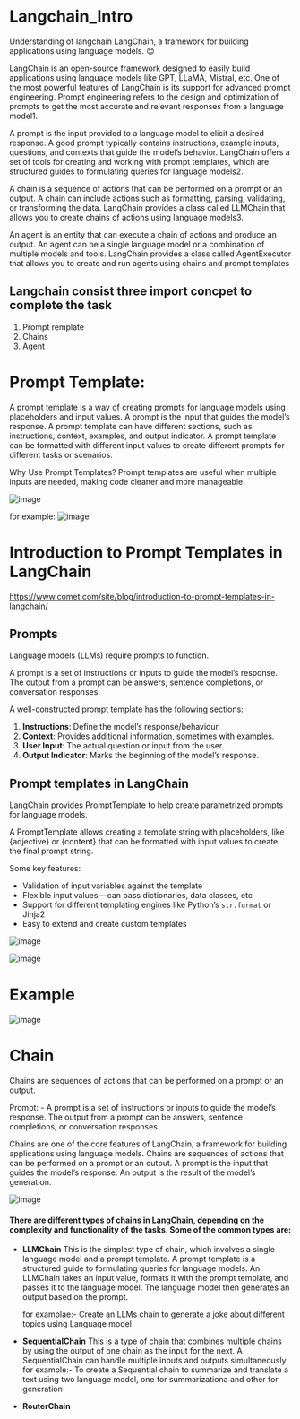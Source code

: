 # Langchain_Intro
Understanding of langchain
LangChain, a framework for building applications using language models. 😊

LangChain is an open-source framework designed to easily build applications using language models like GPT, LLaMA, Mistral, etc. One of the most powerful features of LangChain is its support for advanced prompt engineering. Prompt engineering refers to the design and optimization of prompts to get the most accurate and relevant responses from a language model1.

A prompt is the input provided to a language model to elicit a desired response. A good prompt typically contains instructions, example inputs, questions, and contexts that guide the model’s behavior. LangChain offers a set of tools for creating and working with prompt templates, which are structured guides to formulating queries for language models2.

A chain is a sequence of actions that can be performed on a prompt or an output. A chain can include actions such as formatting, parsing, validating, or transforming the data. LangChain provides a class called LLMChain that allows you to create chains of actions using language models3.

An agent is an entity that can execute a chain of actions and produce an output. An agent can be a single language model or a combination of multiple models and tools. LangChain provides a class called AgentExecutor that allows you to create and run agents using chains and prompt templates

## Langchain consist three import concpet to complete the task
1) Prompt remplate
2) Chains
3) Agent

# Prompt Template:
A prompt template is a way of creating prompts for language models using placeholders and input values. A prompt is the input that guides the model’s response. A prompt template can have different sections, such as instructions, context, examples, and output indicator. A prompt template can be formatted with different input values to create different prompts for different tasks or scenarios.

Why Use Prompt Templates? Prompt templates are useful when multiple inputs are needed, making code cleaner and more manageable.

![image](https://github.com/anithorat/Langchain_Intro/assets/101381417/fda21802-b5da-4847-aee0-1d18ad8ad817)


for example:
![image](https://github.com/anithorat/Langchain_Intro/assets/101381417/21b4351c-b1a4-4d9e-a761-ad65187c6ee0)

# ******Introduction to Prompt Templates in LangChain******

https://www.comet.com/site/blog/introduction-to-prompt-templates-in-langchain/


## Prompts
  Language models (LLMs) require prompts to function.




A prompt is a set of instructions or inputs to guide the model’s response. The output from a prompt can be answers, sentence completions, or conversation responses. 

A well-constructed prompt template has the following sections:
1) **Instructions**: Define the model’s response/behaviour.
2) **Context**: Provides additional information, sometimes with examples.
3) **User Input**: The actual question or input from the user.
4) **Output Indicator**: Marks the beginning of the model’s response.

## Prompt templates in LangChain
LangChain provides PromptTemplate to help create parametrized prompts for language models.

A PromptTemplate allows creating a template string with placeholders, like {adjective} or {content} that can be formatted with input values to create the final prompt string.

Some key features:

* Validation of input variables against the template
* Flexible input values — can pass dictionaries, data classes, etc
* Support for different templating engines like Python’s `str.format` or Jinja2
* Easy to extend and create custom templates

![image](https://github.com/anithorat/Langchain_Intro/assets/101381417/c25e3958-8736-4c06-9282-ab95814b9aea)

![image](https://github.com/anithorat/Langchain_Intro/assets/101381417/e658d67b-db60-4407-a1e4-aa6b0d071452)

# **Example**

![image](https://github.com/anithorat/Langchain_Intro/assets/101381417/8655547a-efd6-457e-b6cc-4d4585d98de6)


# **Chain**

Chains are sequences of actions that can be performed on a prompt or an output.

Prompt: - A prompt is a set of instructions or inputs to guide the model’s response. The output from a prompt can be answers, sentence completions, or conversation responses. 

Chains are one of the core features of LangChain, a framework for building applications using language models. Chains are sequences of actions that can be performed on a prompt or an output. A prompt is the input that guides the model’s response. An output is the result of the model’s generation.


![image](https://github.com/anithorat/Langchain_Intro/assets/101381417/6a5c7942-fe38-473d-ada4-df7fc05084c1)

#### There are different types of chains in LangChain, depending on the complexity and functionality of the tasks. Some of the common types are:

* **LLMChain**
      This is the simplest type of chain, which involves a single language model and a prompt template. A prompt template is a structured guide to formulating queries for language models. An LLMChain takes an input value, formats it with the prompt template, and passes it to the language model. The language model then generates an output based on the prompt.

  for examplae:- Create an LLMs chain to generate a joke about different topics using Language model
* **SequentialChain**
      This is a type of chain that combines multiple chains by using the output of one chain as the input for the next. A SequentialChain can handle multiple inputs and outputs simultaneously.
  for example:- To create a Sequential chain to summarize  and translate a text using two language model, one for summarizationa and other for generation
*  **RouterChain**


